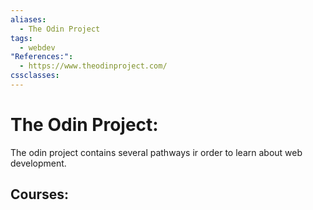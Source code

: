 ```yaml
---
aliases:
  - The Odin Project
tags:
  - webdev
"References:":
  - https://www.theodinproject.com/
cssclasses:
---
```

# The Odin Project: 
The odin project contains several pathways ir order to learn about web development. 

## Courses: 


